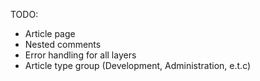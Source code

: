 TODO:
- Article page
- Nested comments
- Error handling for all layers
- Article type group (Development, Administration, e.t.c) 
